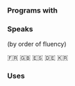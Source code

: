 <!--
**ClaireGuerin/ClaireGuerin** is a ✨ _special_ ✨ repository because its `README.md` (this file) appears on your GitHub profile.

Here are some ideas to get you started:

- 🔭 I’m currently working on ...
- 🌱 I’m currently learning ...
- 👯 I’m looking to collaborate on ...
- 🤔 I’m looking for help with ...
- 💬 Ask me about ...
- 📫 How to reach me: ...
- 😄 Pronouns: ...
- ⚡ Fun fact: ...
-->

### Programs with



### Speaks 
(by order of fluency)

🇫🇷 🇬🇧 🇪🇸 🇩🇪 🇰🇷

### Uses

